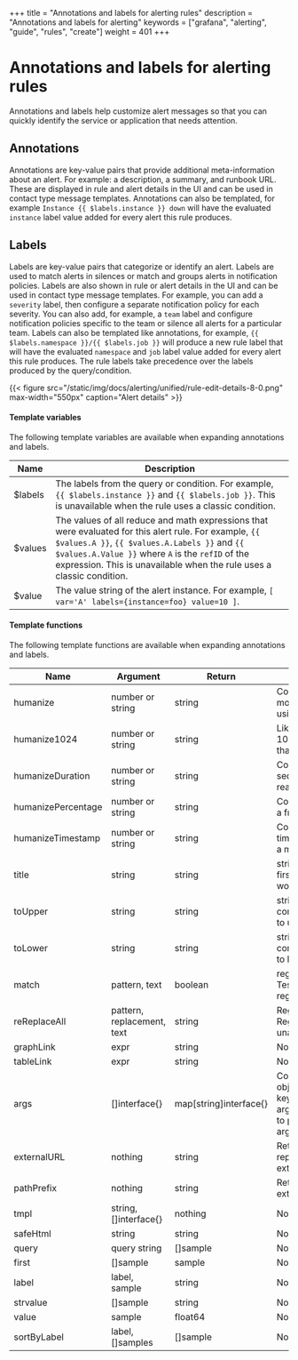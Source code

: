 +++
title = "Annotations and labels for alerting rules"
description = "Annotations and labels for alerting"
keywords = ["grafana", "alerting", "guide", "rules", "create"]
weight = 401
+++

# Annotations and labels for alerting rules

Annotations and labels help customize alert messages so that you can quickly identify the service or application that needs attention.

## Annotations

Annotations are key-value pairs that provide additional meta-information about an alert. For example: a description, a summary, and runbook URL. These are displayed in rule and alert details in the UI and can be used in contact type message templates. Annotations can also be templated, for example `Instance {{ $labels.instance }} down` will have the evaluated `instance` label value added for every alert this rule produces.

## Labels

Labels are key-value pairs that categorize or identify an alert. Labels are used to match alerts in silences or match and groups alerts in notification policies. Labels are also shown in rule or alert details in the UI and can be used in contact type message templates. For example, you can add a `severity` label, then configure a separate notification policy for each severity. You can also add, for example, a `team` label and configure notification policies specific to the team or silence all alerts for a particular team. Labels can also be templated like annotations, for example, `{{ $labels.namespace }}/{{ $labels.job }}` will produce a new rule label that will have the evaluated `namespace` and `job` label value added for every alert this rule produces. The rule labels take precedence over the labels produced by the query/condition.

{{< figure src="/static/img/docs/alerting/unified/rule-edit-details-8-0.png" max-width="550px" caption="Alert details" >}}

#### Template variables

The following template variables are available when expanding annotations and labels.

| Name    | Description                                                                                                                                                                                                                                                                         |
| ------- | ----------------------------------------------------------------------------------------------------------------------------------------------------------------------------------------------------------------------------------------------------------------------------------- |
| $labels | The labels from the query or condition. For example, `{{ $labels.instance }}` and `{{ $labels.job }}`. This is unavailable when the rule uses a classic condition.                                                                                                                  |
| $values | The values of all reduce and math expressions that were evaluated for this alert rule. For example, `{{ $values.A }}`, `{{ $values.A.Labels }}` and `{{ $values.A.Value }}` where `A` is the `refID` of the expression. This is unavailable when the rule uses a classic condition. |
| $value  | The value string of the alert instance. For example, `[ var='A' labels={instance=foo} value=10 ]`.                                                                                                                                                                                  |

#### Template functions

The following template functions are available when expanding annotations and labels.

| Name               | Argument                   | Return                 | Description                                                                                                                        |
| ------------------ | -------------------------- | ---------------------- | ---------------------------------------------------------------------------------------------------------------------------------- |
| humanize           | number or string           | string                 | Converts a number to a more readable format, using metric prefixes.                                                                |
| humanize1024       | number or string           | string                 | Like humanize, but uses 1024 as the base rather than 1000.                                                                         |
| humanizeDuration   | number or string           | string                 | Converts a duration in seconds to a more readable format.                                                                          |
| humanizePercentage | number or string           | string                 | Converts a ratio value to a fraction of 100.                                                                                       |
| humanizeTimestamp  | number or string           | string                 | Converts a Unix timestamp in seconds to a more readable format.                                                                    |
| title              | string                     | string                 | strings.Title, capitalises first character of each word.                                                                           |
| toUpper            | string                     | string                 | strings.ToUpper, converts all characters to upper case.                                                                            |
| toLower            | string                     | string                 | strings.ToLower, converts all characters to lower case.                                                                            |
| match              | pattern, text              | boolean                | regexp.MatchString Tests for a unanchored regexp match.                                                                            |
| reReplaceAll       | pattern, replacement, text | string                 | Regexp.ReplaceAllString Regexp substitution, unanchored.                                                                           |
| graphLink          | expr                       | string                 | Not supported                                                                                                                      |
| tableLink          | expr                       | string                 | Not supported                                                                                                                      |
| args               | []interface{}              | map[string]interface{} | Converts a list of objects to a map with keys, for example, arg0, arg1. Use this function to pass multiple arguments to templates. |
| externalURL        | nothing                    | string                 | Returns a string representing the external URL.                                                                                    |
| pathPrefix         | nothing                    | string                 | Returns the path of the external URL.                                                                                              |
| tmpl               | string, []interface{}      | nothing                | Not supported.                                                                                                                     |
| safeHtml           | string                     | string                 | Not supported.                                                                                                                     |
| query              | query string               | []sample               | Not supported.                                                                                                                     |
| first              | []sample                   | sample                 | Not supported.                                                                                                                     |
| label              | label, sample              | string                 | Not supported.                                                                                                                     |
| strvalue           | []sample                   | string                 | Not supported.                                                                                                                     |
| value              | sample                     | float64                | Not supported.                                                                                                                     |
| sortByLabel        | label, []samples           | []sample               | Not supported.                                                                                                                     |
